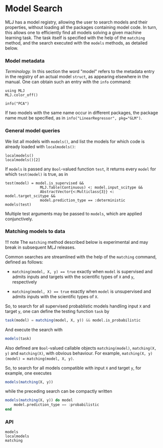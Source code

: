 # Model Search 

MLJ has a model registry, allowing the user to search models and their
properties, without loading all the packages containing model code. In
turn, this allows one to efficiently find all models solving a given
machine learning task. The task itself is specified with the help of
the `matching` method, and the search executed with the `models`
methods, as detailed below.

### Model metadata

*Terminology.* In this section the word "model" refers to the metadata
entry in the registry of an actual model `struct`, as appearing
elsewhere in the manual. One can obtain such an entry with the `info`
command:

```@setup tokai
using MLJ
MLJ.color_off()
```

```@repl tokai
info("PCA")
```

If two models with the same name occur in different packages, the
package name must be specified, as in `info("LinearRegressor",
pkg="GLM")`.


### General model queries

We list all models with `models()`, and list the models for which code is  already
loaded with `localmodels()`:

```@repl tokai
localmodels()
localmodels()[2]
```

If `models` is passed any `Bool`-valued function `test`, it returns every `model` for which `test(model)` is true, as in 

```@repl tokai
test(model) = model.is_supervised &&
                MLJ.Table(Continuous) <: model.input_scitype &&
                AbstractVector{<:Multiclass{3}} <: model.target_scitype &&
                model.prediction_type == :deterministic
models(test)
```

Multiple test arguments may be passed to `models`, which are applied
conjunctively.


### Matching models to data 

!!! note
    The `matching` method described below is experimental and may
    break in subsequent MLJ releases.

Common searches are streamlined with the help of the `matching`
command, defined as follows:

- `matching(model, X, y) == true` exactly when `model` is supervised
   and admits inputs and targets with the scientific types of `X` and
   `y`, respectively
   
- `matching(model, X) == true` exactly when `model` is unsupervised
   and admits inputs with the scientific types of `X`.
   
So, to search for all supervised probablistic models handling input
`X` and target `y`, one can define the testing function `task` by

```julia
task(model) = matching(model, X, y)) && model.is_probabilistic
```

And execute the search with

```julia
models(task)
```

Also defined are `Bool`-valued callable objects `matching(model)`,
`matching(X, y)` and `matching(X)`, with obvious behaviour. For example, 
`matching(X, y)(model) = matching(model, X, y)`. 

So, to search for all models compatible with input `X` and target `y`,
for example, one executes

```julia 
models(matching(X, y))
```

while the preceding search can be compactly written

```julia 
models(matching(X, y)) do model
    model.prediction_type == :probabilistic
end
```

### API

```@docs
models
localmodels
matching
```
